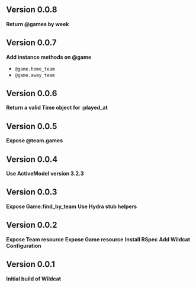 ## Version 0.0.8

**Return @games by week**

## Version 0.0.7

**Add instance methods on @game**
* `@game.home_team`
* `@game.away_team`

## Version 0.0.6

**Return a valid Time object for :played_at**

## Version 0.0.5

**Expose @team.games**

## Version 0.0.4

**Use ActiveModel version 3.2.3**

## Version 0.0.3

**Expose Game.find_by_team**
**Use Hydra stub helpers**

## Version 0.0.2

**Expose Team resource**
**Expose Game resource**
**Install RSpec**
**Add Wildcat Configuration**

## Version 0.0.1

**Initial build of Wildcat**
